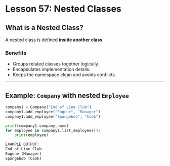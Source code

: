 # Lesson 57: Nested Classes

## What is a Nested Class?
A nested class is defined **inside another class**.

### Benefits
- Groups related classes together logically.
- Encapsulates implementation details.
- Keeps the namespace clean and avoids conflicts.

---

## Example: `Company` with nested `Employee`
```python
company1 = Company("End of Line Club")
company1.add_employee("Eugene", "Manager")
company1.add_employee("Spongebob", "Cook")

print(company1.company_name)
for employee in company1.list_employees():
    print(employee)

EXAMPLE OUTPUT:
End of Line Club
Eugene (Manager)
Spongebob (Cook)

